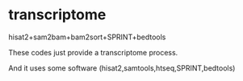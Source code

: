 # transcriptome
hisat2+sam2bam+bam2sort+SPRINT+bedtools

These codes just provide a transcriptome process.

And it uses some software (hisat2,samtools,htseq,SPRINT,bedtools)

